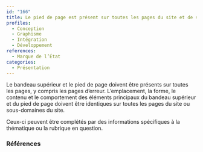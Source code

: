 ```yaml
---
id: "166"
title: Le pied de page est présent sur toutes les pages du site et de ses sous-domaines, y compris les pages d'erreur, de manière cohérente dans son contenu, sa présentation et son comportement.
profiles:
  - Conception
  - Graphisme
  - Intégration
  - Développement
references:
  - Marque de l’État
categories:
  - Présentation
---
```


Le bandeau supérieur et le pied de page doivent être présents sur toutes les pages, y compris les pages d’erreur. L’emplacement, la forme, le contenu et le comportement des éléments principaux du bandeau supérieur et du pied de page doivent être identiques sur toutes les pages du site ou sous-domaines du site.

Ceux-ci peuvent être complétés par des informations spécifiques à la thématique ou la rubrique en question.

### Références

